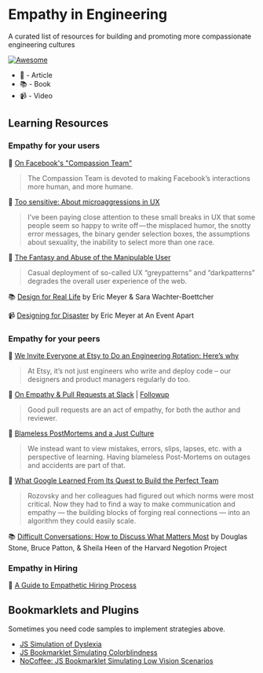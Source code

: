 # Empathy in Engineering
A curated list of resources for building and promoting more compassionate engineering cultures

[![Awesome](https://cdn.rawgit.com/sindresorhus/awesome/d7305f38d29fed78fa85652e3a63e154dd8e8829/media/badge.svg)](https://github.com/sindresorhus/awesome)

- 📰 - Article
- 📚  - Book
- 📹 - Video

## Learning Resources

### Empathy for your users

📰  [On Facebook's "Compassion Team"](http://www.nytimes.com/2016/03/13/fashion/facebook-breakup-compassion-team.html?_r=0)

> The Compassion Team is devoted to making Facebook’s interactions more human, and more humane.

📰  [Too sensitive: About microaggressions in UX](https://medium.com/@sara_ann_marie/too-sensitive-9752a86a8382)

> I’ve been paying close attention to these small breaks in UX that some people seem so happy to write off — the misplaced humor, the snotty error messages, the binary gender selection boxes, the assumptions about sexuality, the inability to select more than one race.

📰  [The Fantasy and Abuse of the Manipulable User](https://modelviewculture.com/pieces/the-fantasy-and-abuse-of-the-manipulable-user)

> Casual deployment of so-called UX “greypatterns” and “darkpatterns” degrades the overall user experience of the web.

📚  [Design for Real Life](https://abookapart.com/products/design-for-real-life) by Eric Meyer & Sara Wachter-Boettcher

📹  [Designing for Disaster](https://vimeo.com/148927676) by Eric Meyer at An Event Apart

### Empathy for your peers

📰  [We Invite Everyone at Etsy to Do an Engineering Rotation: Here’s why](https://codeascraft.com/2014/12/22/engineering-rotation/)

> At Etsy, it’s not just engineers who write and deploy code – our designers and product managers regularly do too.

📰  [On Empathy & Pull Requests at Slack](https://slack.engineering/on-empathy-pull-requests-979e4257d158) | [Followup](https://slack.engineering/how-about-code-reviews-2695fb10d034)

> Good pull requests are an act of empathy, for both the author and reviewer.

📰  [Blameless PostMortems and a Just Culture](https://codeascraft.com/2012/05/22/blameless-postmortems/)

> We instead want to view mistakes, errors, slips, lapses, etc. with a perspective of learning. Having blameless Post-Mortems on outages and accidents are part of that.

📰  [What Google Learned From Its Quest to Build the Perfect Team](http://www.nytimes.com/2016/02/28/magazine/what-google-learned-from-its-quest-to-build-the-perfect-team.html)

> Rozovsky and her colleagues had figured out which norms were most critical. Now they had to find a way to make communication and empathy — the building blocks of forging real connections — into an algorithm they could easily scale.

📚  [Difficult Conversations: How to Discuss What Matters Most](http://smile.amazon.com/gp/product/B004CR6ALA/) by Douglas Stone, Bruce Patton, & Sheila Heen of the Harvard Negotion Project


### Empathy in Hiring

📰  [A Guide to Empathetic Hiring Process](https://medium.com/@fox/a-guide-to-empathetic-hiring-processes-c11c7ce0cd49#.2lp0a0phu)


## Bookmarklets and Plugins

Sometimes you need code samples to implement strategies above. 

- [JS Simulation of Dyslexia](http://geon.github.io/programming/2016/03/03/dsxyliea)
- [JS Bookmarklet Simulating Colorblindness](https://github.com/Altreus/colourblind)
- [NoCoffee: JS Bookmarklet Simulating Low Vision Scenarios](https://accessgarage.wordpress.com/2013/02/09/458/)
